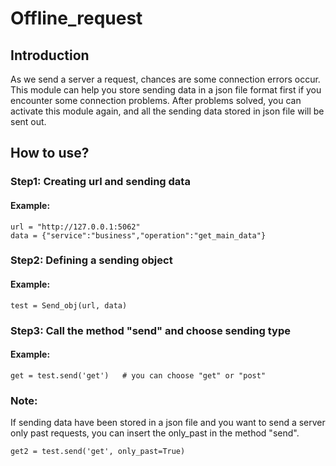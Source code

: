 # Offline_request

## Introduction
As we send a server a request, chances are some connection errors occur. This module can help you store sending data in a json file format first if you encounter some connection problems. After problems solved, you can activate this module again, and all the sending data stored in json file will be sent out.

## How to use?
### Step1: Creating url and sending data
#### Example:
```
url = "http://127.0.0.1:5062"
data = {"service":"business","operation":"get_main_data"}
```

### Step2: Defining a sending object
#### Example:
```
test = Send_obj(url, data)
```

### Step3: Call the method "send" and choose sending type
#### Example:
```
get = test.send('get')   # you can choose "get" or "post"
```

### Note:
If sending data have been stored in a json file and you want to send a server only past requests, you can insert the only_past in the method "send".
```
get2 = test.send('get', only_past=True)
```


